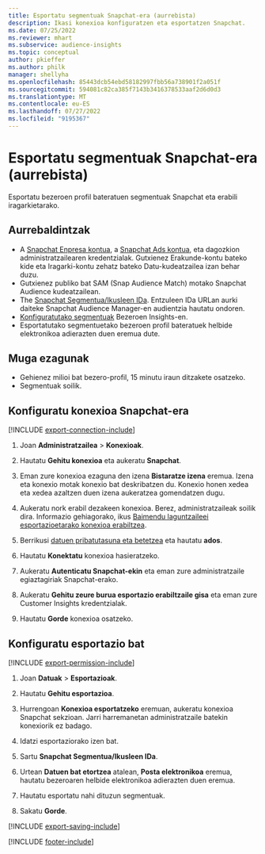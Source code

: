 ```yaml
---
title: Esportatu segmentuak Snapchat-era (aurrebista)
description: Ikasi konexioa konfiguratzen eta esportatzen Snapchat.
ms.date: 07/25/2022
ms.reviewer: mhart
ms.subservice: audience-insights
ms.topic: conceptual
author: pkieffer
ms.author: philk
manager: shellyha
ms.openlocfilehash: 85443dcb54ebd58182997fbb56a738901f2a051f
ms.sourcegitcommit: 594081c82ca385f7143b3416378533aaf2d6d0d3
ms.translationtype: MT
ms.contentlocale: eu-ES
ms.lasthandoff: 07/27/2022
ms.locfileid: "9195367"
---
```

# <a name="export-segments-to-snapchat-preview"></a>Esportatu segmentuak Snapchat-era (aurrebista)

Esportatu bezeroen profil bateratuen segmentuak Snapchat eta erabili iragarkietarako.

## <a name="prerequisites"></a>Aurrebaldintzak

- A [Snapchat Enpresa kontua](https://business.snapchat.com/), a [Snapchat Ads kontua](https://ads.snapchat.com/), eta dagozkion administratzailearen kredentzialak. Gutxienez Erakunde-kontu bateko kide eta Iragarki-kontu zehatz bateko Datu-kudeatzailea izan behar duzu.
- Gutxienez publiko bat SAM (Snap Audience Match) motako Snapchat Audience kudeatzailean.
- The [Snapchat Segmentua/Ikusleen IDa](https://businesshelp.snapchat.com/s/article/custom-audiences). Entzuleen IDa URLan aurki daiteke Snapchat Audience Manager-en audientzia hautatu ondoren.
- [Konfiguratutako segmentuak](segments.md) Bezeroen Insights-en.
- Esportatutako segmentuetako bezeroen profil bateratuek helbide elektronikoa adierazten duen eremua dute.

## <a name="known-limitations"></a>Muga ezagunak

- Gehienez milioi bat bezero-profil, 15 minutu iraun ditzakete osatzeko.
- Segmentuak soilik.

## <a name="set-up-connection-to-snapchat"></a>Konfiguratu konexioa Snapchat-era

[!INCLUDE [export-connection-include](includes/export-connection-admn.md)]

1. Joan **Administratzailea** > **Konexioak**.

1. Hautatu **Gehitu konexioa** eta aukeratu **Snapchat**.

1. Eman zure konexioa ezaguna den izena **Bistaratze izena** eremua. Izena eta konexio motak konexio bat deskribatzen du. Konexio honen xedea eta xedea azaltzen duen izena aukeratzea gomendatzen dugu.

1. Aukeratu nork erabil dezakeen konexioa. Berez, administratzaileak soilik dira. Informazio gehiagorako, ikus [Baimendu laguntzaileei esportazioetarako konexioa erabiltzea](connections.md#allow-contributors-to-use-a-connection-for-exports).

1. Berrikusi [datuen pribatutasuna eta betetzea](connections.md#data-privacy-and-compliance) eta hautatu **ados**.

1. Hautatu **Konektatu** konexioa hasieratzeko.

1. Aukeratu **Autenticatu Snapchat-ekin** eta eman zure administratzaile egiaztagiriak Snapchat-erako.

1. Aukeratu **Gehitu zeure burua esportazio erabiltzaile gisa** eta eman zure Customer Insights kredentzialak.

1. Hautatu **Gorde** konexioa osatzeko.

## <a name="configure-an-export"></a>Konfiguratu esportazio bat

[!INCLUDE [export-permission-include](includes/export-permission.md)]

1. Joan **Datuak** > **Esportazioak**.

1. Hautatu **Gehitu esportazioa**.

1. Hurrengoan **Konexioa esportatzeko** eremuan, aukeratu konexioa Snapchat sekzioan. Jarri harremanetan administratzaile batekin konexiorik ez badago.

1. Idatzi esportaziorako izen bat.

1. Sartu **Snapchat Segmentua/Ikusleen IDa**.

1. Urtean **Datuen bat etortzea** atalean, **Posta elektronikoa** eremua, hautatu bezeroaren helbide elektronikoa adierazten duen eremua.

1. Hautatu esportatu nahi dituzun segmentuak.

1. Sakatu **Gorde**.

[!INCLUDE [export-saving-include](includes/export-saving.md)]

[!INCLUDE [footer-include](includes/footer-banner.md)]
